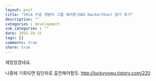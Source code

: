 ```yaml
---
layout: post
title: "2014 구글 개발자 그룹 해커톤(GDG Hackerthon) 참가 후기"
description: ""
categories : development
sub_categories : ""
date: 2015-10-15
tags: []
comments: true
share: true
---
```


재밌었겠네요.

나중에 기회되면 팀단위로 출전해야할듯. http://luckyyowu.tistory.com/220

